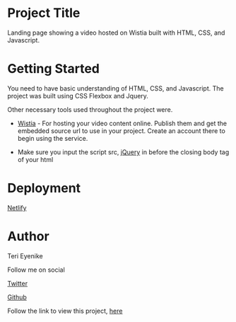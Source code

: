 # Project Title

Landing page showing a video hosted on Wistia built with HTML, CSS, and Javascript.

# Getting Started

You need to have basic understanding of HTML, CSS, and Javascript. The project was built using CSS Flexbox and Jquery.

Other necessary tools used throughout the project were.

* [Wistia](https://wistia.com/) - For hosting your video content online. Publish them and get the embedded source url to use in your project. Create an account there to begin using the service.

* Make sure you input the script src, [jQuery](https://jquery.com/) in before the closing body tag of your html

# Deployment

[Netlify](https://app.netlify.com)

# Author

Teri Eyenike

Follow me on social

[Twitter](https://twitter.com/terieyenike)

[Github](https://github.com/terieyenike)

Follow the link to view this project, [here](https://wistialandingpage.netlify.com/)